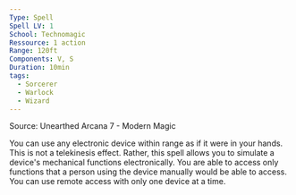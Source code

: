 ```yaml
---
Type: Spell
Spell LV: 1
School: Technomagic
Ressource: 1 action
Range: 120ft
Components: V, S
Duration: 10min
tags:
  - Sorcerer
  - Warlock
  - Wizard
---
```

Source: Unearthed Arcana 7 - Modern Magic

You can use any electronic device within range as if it were in your hands. This is not a telekinesis effect. Rather, this spell allows you to simulate a device's mechanical functions electronically. You are able to access only functions that a person using the device manually would be able to access. You can use remote access with only one device at a time.